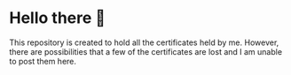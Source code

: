 # Hello there 👋

This repository is created to hold all the certificates held by me. However, there are possibilities that a few of the certificates are lost and I am unable to post them here.
